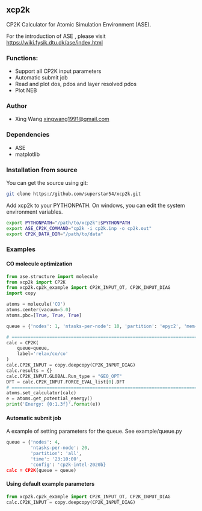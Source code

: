 ## xcp2k
CP2K Calculator for Atomic Simulation Environment (ASE).

For the introduction of ASE , please visit https://wiki.fysik.dtu.dk/ase/index.html


### Functions:
* Support all CP2K input parameters
* Automatic submit job
* Read and plot dos, pdos and layer resolved pdos
* Plot NEB

### Author
* Xing Wang  <xingwang1991@gmail.com>

### Dependencies

* ASE
* matplotlib



### Installation from source
You can get the source using git:
``` sh
git clone https://github.com/superstar54/xcp2k.git
```

Add xcp2k to your PYTHONPATH. On windows, you can edit the system environment variables.

``` sh
export PYTHONPATH="/path/to/xcp2k":$PYTHONPATH
export ASE_CP2K_COMMAND="cp2k -i cp2k.inp -o cp2k.out"
export CP2K_DATA_DIR="/path/to/data"
```


### Examples

#### CO molecule optimization
```python
from ase.structure import molecule
from xcp2k import CP2K
from xcp2k.cp2k_example import CP2K_INPUT_OT, CP2K_INPUT_DIAG
import copy

atoms = molecule('CO')
atoms.center(vacuum=5.0)
atoms.pbc=[True, True, True]

queue = {'nodes': 1, 'ntasks-per-node': 10, 'partition': 'epyc2', 'mem-per-cpu': '5G', 'time': '23:59:00', 'config': '.cp2krc-ws-empi'}

# ===============================================================================
calc = CP2K(
    queue=queue,
    label='relax/co/co'
)
calc.CP2K_INPUT = copy.deepcopy(CP2K_INPUT_DIAG)
calc.results = {}
calc.CP2K_INPUT.GLOBAL.Run_type = "GEO_OPT"
DFT = calc.CP2K_INPUT.FORCE_EVAL_list[0].DFT
# ===============================================================================
atoms.set_calculator(calc)
e = atoms.get_potential_energy()
print('Energy: {0:1.3f}'.format(e))

```

#### Automatic submit job

A example of setting parameters for the queue. See example/queue.py

``` python
queue = {'nodes': 4, 
         'ntasks-per-node': 20, 
         'partition': 'all', 
         'time': '23:10:00',
         'config': 'cp2k-intel-2020b}
calc = CP2K(queue = queue)
```



#### Using default example parameters


``` python
from xcp2k.cp2k_example import CP2K_INPUT_OT, CP2K_INPUT_DIAG
calc.CP2K_INPUT = copy.deepcopy(CP2K_INPUT_DIAG)
```
